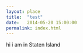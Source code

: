```yaml
---
layout: place
title:  "test"
date:   2014-05-20 15:00:00
permalink: index.html
---
```


hi i am in Staten Island
